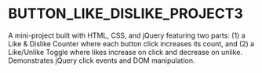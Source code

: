 # BUTTON_LIKE_DISLIKE_PROJECT3
A mini-project built with HTML, CSS, and jQuery featuring two parts: (1) a Like &amp; Dislike Counter where each button click increases its count, and (2) a Like/Unlike Toggle where likes increase on click and decrease on unlike. Demonstrates jQuery click events and DOM manipulation.
